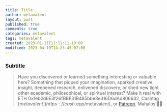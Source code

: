 ```yaml
---
title: Title
author: metavalent
layout: post
published: true
comments: true
categories: metavalent
tags: metavalent
created: 2023-01-11T11:11:11-10:00
modified: 2023-04-19T14:23:45-07:00
---
```


### Subtitle

<!-- 
Watch [Video_Title](https://youtu.be/JnA8GUtXpXY) if the embed below does not behave nicely. 

<div class="embed-container"><iframe width="560" height="315" src="https://www.youtube.com/embed/JnA8GUtXpXY" title="YouTube video player" frameborder="0" allow="accelerometer; autoplay; clipboard-write; encrypted-media; gyroscope; picture-in-picture" allowfullscreen></iframe></div>

![alt text](/assets/images/image.jpg "title")
-->

> Have you discovered or learned something interesting or valuable here? Something that piqued your imagination, sparked creative, insight, deepened research, enlivened discovery, or shed new light other academic, philosophical, or spiritual interest? Make it real with ETH 0x1eb2d6E3f26fBBF31B485bbe3e316D6dAd806632, Cashtag [$metavalent](https://cash.app/$metavalent), or [Patreon](https://patreon.com/metavalent). Mahalos!🙏🏼
